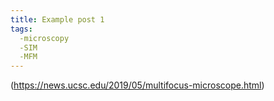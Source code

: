 ```yaml
---
title: Example post 1
tags:
  -microscopy
  -SIM
  -MFM
---
```

(https://news.ucsc.edu/2019/05/multifocus-microscope.html)
